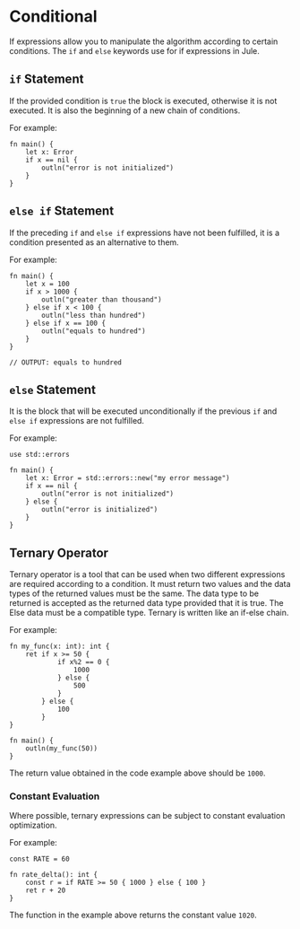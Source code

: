 # Conditional
If expressions allow you to manipulate the algorithm according to certain conditions. The `if` and `else` keywords use for if expressions in Jule. 

## `if` Statement
If the provided condition is `true` the block is executed, otherwise it is not executed. It is also the beginning of a new chain of conditions.

For example:
```jule
fn main() {
    let x: Error
    if x == nil {
        outln("error is not initialized")
    }
}
```

## `else if` Statement
If the preceding `if` and `else if` expressions have not been fulfilled, it is a condition presented as an alternative to them.

For example:
```jule
fn main() {
    let x = 100
    if x > 1000 {
        outln("greater than thousand")
    } else if x < 100 {
        outln("less than hundred")
    } else if x == 100 {
        outln("equals to hundred")
    }
}

// OUTPUT: equals to hundred
```

## `else` Statement
It is the block that will be executed unconditionally if the previous `if` and `else if` expressions are not fulfilled.

For example:
```jule
use std::errors

fn main() {
    let x: Error = std::errors::new("my error message")
    if x == nil {
        outln("error is not initialized")
    } else {
        outln("error is initialized")
    }
}
```

## Ternary Operator

Ternary operator is a tool that can be used when two different expressions are required according to a condition. It must return two values ​​and the data types of the returned values ​​must be the same. The data type to be returned is accepted as the returned data type provided that it is true. The Else data must be a compatible type. Ternary is written like an if-else chain.

For example:
```jule
fn my_func(x: int): int {
    ret if x >= 50 {
            if x%2 == 0 {
                1000
            } else {
                500
            }
        } else {
            100
        }
}

fn main() {
    outln(my_func(50))
}
```

The return value obtained in the code example above should be `1000`.

### Constant Evaluation

Where possible, ternary expressions can be subject to constant evaluation optimization.

For example:
```jule
const RATE = 60

fn rate_delta(): int {
    const r = if RATE >= 50 { 1000 } else { 100 }
    ret r + 20
}
```

The function in the example above returns the constant value `1020`.
